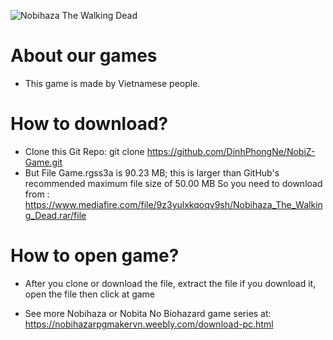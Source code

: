 ![Nobihaza The Walking Dead](/screenshot.jpg)
# About our games
- This game is made by Vietnamese people.

# How to download?
- Clone this Git Repo: git clone https://github.com/DinhPhongNe/NobiZ-Game.git
- But File Game.rgss3a is 90.23 MB; this is larger than GitHub's recommended maximum file size of 50.00 MB
So you need to download from : https://www.mediafire.com/file/9z3yulxkqoqv9sh/Nobihaza_The_Walking_Dead.rar/file

# How to open game?
- After you clone or download the file, extract the file if you download it, open the file then click at game



- See more Nobihaza or Nobita No Biohazard game series at: https://nobihazarpgmakervn.weebly.com/download-pc.html
